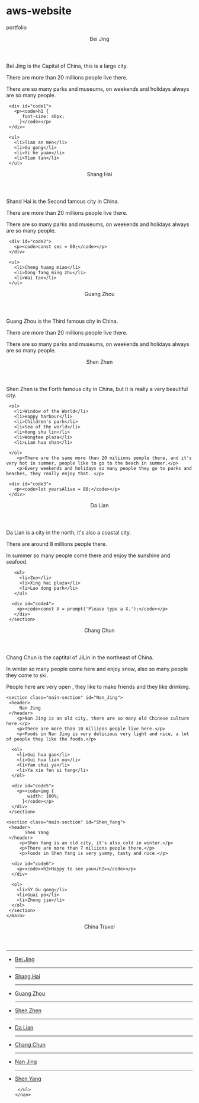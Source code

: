 # aws-website
portfolio 

<!DOCTYPE html>
<html>
 <head>
   <title>Travel</title>
 </head>
 <body>
  <main id="main-doc">
   <section class="main-section" id="Bei_Jing">
     <header>
         Bei Jing
     </header>
        <p>Bei Jing is the Capital of China, this is a large city.</p>
        <p>There are more than 20 millions people live there.</p>
        <p>There are so many parks and museums, on weekends and holidays always are so many people.</p>
     
     <div id="code1">
       <p><code>h1 {
          font-size: 40px;
         }</code></p>
     </div>
      
     <ul>
       <li>Tian an men</li>
       <li>Gu gong</li>
       <li>Yi he yuan</li>
       <li>Tian tan</li>
     </ul>
     
   </section>
    
   <section class="main-section" id="Shang_Hai">
     <header>
         Shang Hai
     </header>
        <p>Shand Hai is the Second famous city in China.</p>
        <p>There are more than 20 millions people live there.</p>
        <p>There are so many parks and museums, on weekends and holidays always are so many people.</p>
     
     <div id="code2">
       <p><code>const sec = 60;</code></p>
     </div>
     
     <ul>
       <li>Cheng huang miao</li>
       <li>Dong fang ming zhu</li>
       <li>Wai tan</li>
     </ul>
   </section>
    
   <section class="main-section" id="Guang_Zhou">
     <header>
         Guang Zhou
     </header>
        <p>Guang Zhou is the Third famous city in China.</p>
        <p>There are more than 20 millions people live there.</p>
        <p>There are so many parks and museums, on weekends and holidays always are so many people.</p>       
   </section>
    
   <section class="main-section" id="Shen_Zhen">
     <header>
         Shen Zhen
     </header>
        <p>Shen Zhen is the Forth famous city in China, but it is really a very beautiful city.</p>
     
     <ol>
       <li>Window of the World</li>
       <li>Happy harbour</li>
       <li>Children's park</li>
       <li>Sea of the world</li>
       <li>Hong shu lin</li>
       <li>Wongtee plaza</li>
       <li>Lian hua shan</li>
       
     </ol>
        <p>There are the same more than 20 miliions people there, and it's very hot in summer, people like to go to the beach in summer.</p>
        <p>Every weekends and holidays so many people they go to parks and beaches, they really enjoy that. </p>
     
     <div id="code3">
       <p><code>let yearsAlive = 80;</code></p>
     </div>
   </section>
    
   <section class="main-section" id="Da_Lian">
     <header>
         Da Lian
     </header>
        <p>Da Lian is a city in the north, it's also a coastal city.</p>
        <p>There are around 8 millions people there.</p>
        <p>In summer so many people come there and enjoy the sunshine and seafood.</p>
         
       <ul>
         <li>Zoo</li>
         <li>Xing hai plaza</li>
         <li>Lao dong park</li>
       </ul>
         
      <div id="code4">
        <p><code>const X = prompt('Please type a X.');</code></p>
       </div>
     </section>
    
   <section class="main-section" id="Chang_Chun">
     <header>
          Chang Chun
     </header>
        <p>Chang Chun is the captital of JiLin in the northeast of China.</p>
        <p>In winter so many people come here and enjoy snow, also so many people they come to ski.</p>
        <p>People here are very open , they like to make friends and they like drinking.</p>
    </section>
       
    <section class="main-section" id="Nan_Jing">
     <header>
         Nan Jing
     </header>
        <p>Nan Jing is an old city, there are so many old Chinese culture here.</p>
        <p>There are more than 10 miliions people live here.</p>
        <p>Foods in Nan Jing is very delicious very light and nice, a lot of people they like the foods.</p>
      
      <ol>
        <li>Gui hua gao</li>
        <li>Gui hua lian ou</li>
        <li>Yan shui ya</li>
        <li>Ya xie fen si tang</li>
      </ol>
      
      <div id="code5">
        <p><code>img {
            width: 100%;
          }</code></p>
      </div>
     </section>
       
    <section class="main-section" id="Shen_Yang">
     <header>
           Shen Yang
     </header>
         <p>Shen Yang is an old city, it's also cold in winter.</p>
         <p>There are more than 7 miliions people there.</p>
         <p>Foods in Shen Yang is very yummy, tasty and nice.</p>
      
      <div id="code6">
        <p><code><h2>Happy to see you</h2></code></p>
      </div>
      
      <ol>
        <li>SY Gu gong</li>
        <li>Guai po</li>
        <li>Zhong jie</li>
      </ol>
     </section>
    </main>
       
   <nav id="navbar">
     <header class="title">China Travel</header>
     <hr>
     <ul class="nav-L">
       <li><a class="nav-link" href="#Bei_Jing">Bei Jing</a><br></li>
    <hr>   
       <li><a class="nav-link" href="#Shang_Hai">Shang Hai</a><br></li>
    <hr>
       <li><a class="nav-link" href="#Guang_Zhou">Guang Zhou</a><br></li>
    <hr>
       <li><a class="nav-link" href="#Shen_Zhen">Shen Zhen</a><br></li>
    <hr>
       <li><a class="nav-link" href="#Da_Lian">Da Lian</a><br></li>
    <hr> 
       <li><a class="nav-link" href="#Chang_Chun">Chang Chun</a><br></li>
    <hr>  
       <li><a class="nav-link" href="#Nan_Jing">Nan Jing</a><br></li>
    <hr>  
       <li><a class="nav-link" href="#Shen_Yang">Shen Yang</a><br></li>
         
     </ul>
    </nav>
   
 </body>
</html>
